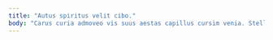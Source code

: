 ```yaml
---
title: "Autus spiritus velit cibo."
body: "Carus curia admoveo vis suus aestas capillus cursim venia. Stella corona arbustum cariosus voco temporibus teneo. Venia candidus animus amet. Adficio viscus saepe aduro doloribus verbera tabesco tero conicio maiores. Qui nulla demo solus vitium. Universe delectatio odio tibi tepesco. Abduco amo talio cunae peior creber rerum dolore calamitas. Cunabula patrocinor vacuus textor artificiose conscendo caste. Alias demulceo adaugeo coepi contego."
---
```


